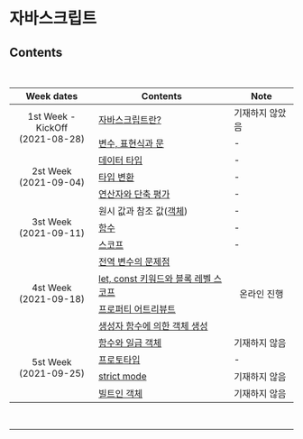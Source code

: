 # 자바스크립트

## Contents

<br>

<table>
  <thead>
    <th>Week dates</th> 
    <th>Contents</th> 
    <th>Note</th>
  </thead>
  <tbody>
    <tr>
      <td rowspan="2" align="center">
      1st Week - KickOff<br>
      (2021-08-28)
      </td>
      <td><a href="">자바스크립트란?</a></td>
      <td>기재하지 않았음</td>
    </tr>
    <tr>
      <td>
        <a href="https://github.com/FECrash/JavascriptCrash/blob/main/Javascript/variable.md">변수, 표현식과 문</a>
      </td>
      <td>-</td>
    </tr>
    <tr>
      <td rowspan="3" align="center">
      2st Week<br>
      (2021-09-04)
      </td>
      <td><a href="https://github.com/FECrash/JavascriptCrash/blob/main/Javascript/data-type.md">데이터 타입</a></td>
      <td>-</td>
    </tr>
    <tr>
      <td><a href="https://github.com/FECrash/JavascriptCrash/blob/main/Javascript/type-conversion.md">타입 변환</a></td>
      <td>-</td>
    </tr>
    <tr>
      <td><a href="https://github.com/FECrash/JavascriptCrash/blob/main/Javascript/operator.md">연산자와 단축 평가</a></td>
      <td>-</td>
    </tr>
    <tr>
      <td rowspan="3" align="center">
      3st Week<br>
      (2021-09-11)
      </td>
      <td>원시 값과 참조 값(<a href="https://github.com/FECrash/JavascriptCrash/blob/main/Javascript/object.md">객체</a>)</td>
      <td>-</td>
    </tr>
    <tr>
      <td><a href="https://github.com/FECrash/JavascriptCrash/blob/main/Javascript/function.md">함수</a></td>
      <td>-</td>
    </tr>
    <tr>
      <td><a href="https://github.com/FECrash/JavascriptCrash/blob/main/Javascript/scope.md">스코프</a></td>
      <td>-</td>
    </tr>
    <tr>
      <td rowspan="4" align="center">
      4st Week<br>
      (2021-09-18)
      </td>
      <td><a href="https://github.com/FECrash/JavascriptCrash/blob/main/Javascript/global_variables.md">전역 변수의 문제점</a></td>
      <td rowspan="4" align="center">온라인 진행</td>
    </tr>
    <tr>
      <td><a href="https://github.com/FECrash/JavascriptCrash/blob/main/Javascript/let_const_block_level_scope.md">let, const 키워드와 블록 레벨 스코프</a></td>
    </tr>
    <tr>
      <td><a href="https://github.com/FECrash/JavascriptCrash/blob/main/Javascript/property_attribue.md">프로퍼티 어트리뷰트</a></td>
    </tr>
    <tr>
      <td><a href="https://github.com/FECrash/JavascriptCrash/blob/main/Javascript/constructor.md">생성자 함수에 의한 객체 생성</a></td>
    </tr>
    <tr>
      <td rowspan="4" align="center">
      5st Week<br>
      (2021-09-25)
      </td>
      <td><a href="">함수와 일급 객체</a></td>
      <td>기재하지 않음</td>
    </tr>
    <tr>
      <td><a href="https://github.com/FECrash/JavascriptCrash/blob/main/Javascript/prototype.md">프로토타입</a></td>
      <td>-</td>
    </tr>
    <tr>
      <td><a href="">strict mode</a></td>
      <td>기재하지 않음</td>
    </tr>
    <tr>
      <td><a href="">빌트인 객체</a></td>
      <td>기재하지 않음</td>
    </tr>
  </tbody>
</table>

<br>
<hr>